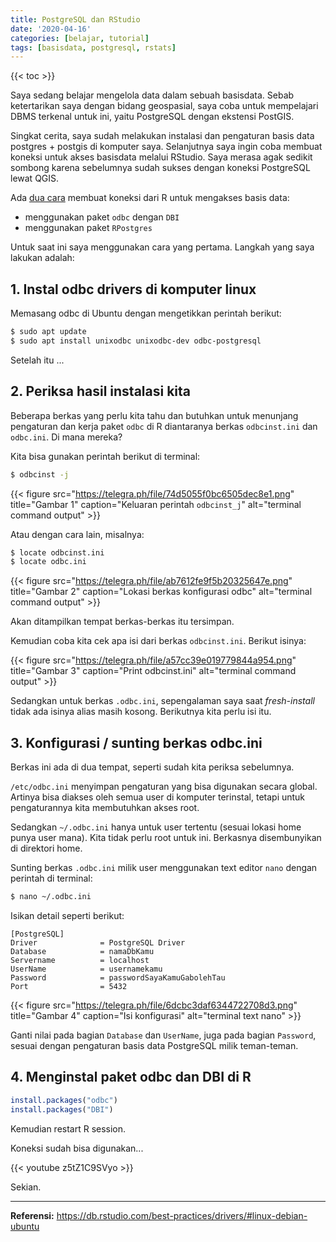 ```yaml
---
title: PostgreSQL dan RStudio
date: '2020-04-16'
categories: [belajar, tutorial]
tags: [basisdata, postgresql, rstats]
---
```

{{< toc >}}

Saya sedang belajar mengelola data dalam sebuah basisdata. Sebab ketertarikan saya dengan bidang geospasial, saya coba untuk mempelajari DBMS terkenal untuk ini, yaitu PostgreSQL dengan ekstensi PostGIS.

Singkat cerita, saya sudah melakukan instalasi dan pengaturan basis data postgres + postgis di komputer saya. Selanjutnya saya ingin coba membuat koneksi untuk akses basisdata melalui RStudio. Saya merasa agak sedikit sombong karena sebelumnya sudah sukses dengan koneksi PostgreSQL lewat QGIS.

Ada [dua cara](https://db.rstudio.com/databases/postgresql/) membuat koneksi dari R untuk mengakses basis data:

- menggunakan paket `odbc` dengan `DBI`
- menggunakan paket `RPostgres`

Untuk saat ini saya menggunakan cara yang pertama. Langkah yang saya lakukan adalah:

## 1. Instal odbc drivers di komputer linux

Memasang odbc di Ubuntu dengan mengetikkan perintah berikut:

```bash
$ sudo apt update 
$ sudo apt install unixodbc unixodbc-dev odbc-postgresql
```

Setelah itu ...

## 2. Periksa hasil instalasi kita

Beberapa berkas yang perlu kita tahu dan butuhkan untuk menunjang pengaturan dan kerja paket `odbc` di R diantaranya berkas `odbcinst.ini` dan `odbc.ini`. Di mana mereka?

Kita bisa gunakan perintah berikut di terminal:

```bash
$ odbcinst -j
```

{{< figure src="https://telegra.ph/file/74d5055f0bc6505dec8e1.png" title="Gambar 1" caption="Keluaran perintah `odbcinst_j`" alt="terminal command output" >}}

Atau dengan cara lain, misalnya:

```bash
$ locate odbcinst.ini
$ locate odbc.ini
```

{{< figure src="https://telegra.ph/file/ab7612fe9f5b20325647e.png" title="Gambar 2" caption="Lokasi berkas konfigurasi odbc" alt="terminal command output" >}}

Akan ditampilkan tempat berkas-berkas itu tersimpan.

Kemudian coba kita cek apa isi dari berkas `odbcinst.ini`. Berikut isinya:

{{< figure src="https://telegra.ph/file/a57cc39e019779844a954.png" title="Gambar 3" caption="Print odbcinst.ini" alt="terminal command output" >}}

Sedangkan untuk berkas `.odbc.ini`, sepengalaman saya saat _fresh-install_ tidak ada isinya alias masih kosong. Berikutnya kita perlu isi itu.

## 3. Konfigurasi / sunting berkas odbc.ini

Berkas ini ada di dua tempat, seperti sudah kita periksa sebelumnya.

`/etc/odbc.ini` menyimpan pengaturan yang bisa digunakan secara global. Artinya bisa diakses oleh semua user di komputer terinstal, tetapi untuk pengaturannya kita membutuhkan akses root.

Sedangkan `~/.odbc.ini` hanya untuk user tertentu (sesuai lokasi home punya user mana). Kita tidak perlu root untuk ini. Berkasnya disembunyikan di direktori home.

Sunting berkas `.odbc.ini` milik user menggunakan text editor `nano` dengan perintah di terminal:

```bash
$ nano ~/.odbc.ini
```

Isikan detail seperti berikut:

```
[PostgreSQL]
Driver              = PostgreSQL Driver
Database            = namaDbKamu
Servername          = localhost
UserName            = usernamekamu
Password            = passwordSayaKamuGabolehTau
Port                = 5432
```

{{< figure src="https://telegra.ph/file/6dcbc3daf6344722708d3.png" title="Gambar 4" caption="Isi konfigurasi" alt="terminal text nano" >}}

Ganti nilai pada bagian `Database` dan `UserName`, juga pada bagian `Password`, sesuai dengan pengaturan basis data PostgreSQL milik teman-teman.

## 4. Menginstal paket odbc dan DBI di R

```r
install.packages("odbc")
install.packages("DBI")
```

Kemudian restart R session.

Koneksi sudah bisa digunakan...

{{< youtube z5tZ1C9SVyo >}}

Sekian.

-----

**Referensi:** https://db.rstudio.com/best-practices/drivers/#linux-debian-ubuntu
